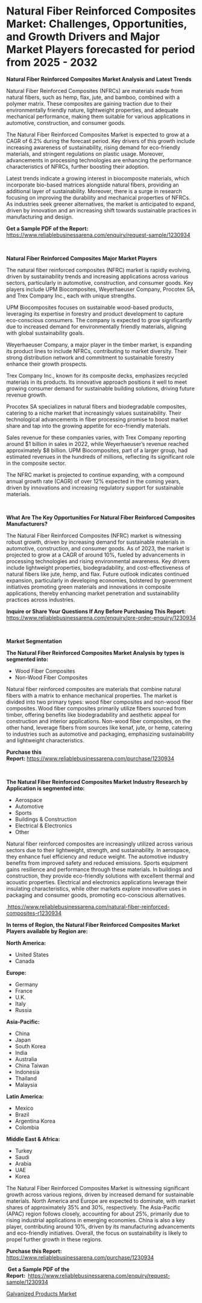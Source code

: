 <p><h1>Natural Fiber Reinforced Composites Market: Challenges, Opportunities, and Growth Drivers and Major Market Players forecasted for period from 2025 - 2032</h1></p><p><strong>Natural Fiber Reinforced Composites Market Analysis and Latest Trends</strong></p>
<p><p>Natural Fiber Reinforced Composites (NFRCs) are materials made from natural fibers, such as hemp, flax, jute, and bamboo, combined with a polymer matrix. These composites are gaining traction due to their environmentally friendly nature, lightweight properties, and adequate mechanical performance, making them suitable for various applications in automotive, construction, and consumer goods.</p><p>The Natural Fiber Reinforced Composites Market is expected to grow at a CAGR of 6.2% during the forecast period. Key drivers of this growth include increasing awareness of sustainability, rising demand for eco-friendly materials, and stringent regulations on plastic usage. Moreover, advancements in processing technologies are enhancing the performance characteristics of NFRCs, further boosting their adoption.</p><p>Latest trends indicate a growing interest in biocomposite materials, which incorporate bio-based matrices alongside natural fibers, providing an additional layer of sustainability. Moreover, there is a surge in research focusing on improving the durability and mechanical properties of NFRCs. As industries seek greener alternatives, the market is anticipated to expand, driven by innovation and an increasing shift towards sustainable practices in manufacturing and design.</p></p>
<p><strong>Get a Sample PDF of the Report:&nbsp;</strong> <a href="https://www.reliablebusinessarena.com/enquiry/request-sample/1230934?utm_campaign=1841&utm_medium=2&utm_source=Github&utm_content=ia&utm_term=01042025&utm_id=natural-fiber-reinforced-composites">https://www.reliablebusinessarena.com/enquiry/request-sample/1230934</a></p>
<p>&nbsp;</p>
<p><strong>Natural Fiber Reinforced Composites Major Market Players</strong></p>
<p><p>The natural fiber reinforced composites (NFRC) market is rapidly evolving, driven by sustainability trends and increasing applications across various sectors, particularly in automotive, construction, and consumer goods. Key players include UPM Biocomposites, Weyerhaeuser Company, Procotex SA, and Trex Company Inc., each with unique strengths.</p><p>UPM Biocomposites focuses on sustainable wood-based products, leveraging its expertise in forestry and product development to capture eco-conscious consumers. The company is expected to grow significantly due to increased demand for environmentally friendly materials, aligning with global sustainability goals.</p><p>Weyerhaeuser Company, a major player in the timber market, is expanding its product lines to include NFRCs, contributing to market diversity. Their strong distribution network and commitment to sustainable forestry enhance their growth prospects.</p><p>Trex Company Inc., known for its composite decks, emphasizes recycled materials in its products. Its innovative approach positions it well to meet growing consumer demand for sustainable building solutions, driving future revenue growth.</p><p>Procotex SA specializes in natural fibers and biodegradable composites, catering to a niche market that increasingly values sustainability. Their technological advancements in fiber processing promise to boost market share and tap into the growing appetite for eco-friendly materials.</p><p>Sales revenue for these companies varies, with Trex Company reporting around $1 billion in sales in 2022, while Weyerhaeuser’s revenue reached approximately $8 billion. UPM Biocomposites, part of a larger group, had estimated revenues in the hundreds of millions, reflecting its significant role in the composite sector.</p><p>The NFRC market is projected to continue expanding, with a compound annual growth rate (CAGR) of over 12% expected in the coming years, driven by innovations and increasing regulatory support for sustainable materials.</p></p>
<p>&nbsp;</p>
<p><strong>What Are The Key Opportunities For Natural Fiber Reinforced Composites Manufacturers?</strong></p>
<p><p>The Natural Fiber Reinforced Composites (NFRC) market is witnessing robust growth, driven by increasing demand for sustainable materials in automotive, construction, and consumer goods. As of 2023, the market is projected to grow at a CAGR of around 10%, fueled by advancements in processing technologies and rising environmental awareness. Key drivers include lightweight properties, biodegradability, and cost-effectiveness of natural fibers like jute, hemp, and flax. Future outlook indicates continued expansion, particularly in developing economies, bolstered by government initiatives promoting green materials and innovations in composite applications, thereby enhancing market penetration and sustainability practices across industries.</p></p>
<p><strong>Inquire or Share Your Questions If Any Before Purchasing This Report:</strong> <a href="https://www.reliablebusinessarena.com/enquiry/pre-order-enquiry/1230934?utm_campaign=1841&utm_medium=2&utm_source=Github&utm_content=ia&utm_term=01042025&utm_id=natural-fiber-reinforced-composites">https://www.reliablebusinessarena.com/enquiry/pre-order-enquiry/1230934</a></p>
<p>&nbsp;</p>
<p><strong>Market Segmentation</strong></p>
<p><strong>The Natural Fiber Reinforced Composites Market Analysis by types is segmented into:</strong></p>
<p><ul><li>Wood Fiber Composites</li><li>Non-Wood Fiber Composites</li></ul></p>
<p><p>Natural fiber reinforced composites are materials that combine natural fibers with a matrix to enhance mechanical properties. The market is divided into two primary types: wood fiber composites and non-wood fiber composites. Wood fiber composites primarily utilize fibers sourced from timber, offering benefits like biodegradability and aesthetic appeal for construction and interior applications. Non-wood fiber composites, on the other hand, leverage fibers from sources like kenaf, jute, or hemp, catering to industries such as automotive and packaging, emphasizing sustainability and lightweight characteristics.</p></p>
<p><strong>Purchase this Report:&nbsp;</strong><a href="https://www.reliablebusinessarena.com/purchase/1230934?utm_campaign=1841&utm_medium=2&utm_source=Github&utm_content=ia&utm_term=01042025&utm_id=natural-fiber-reinforced-composites">https://www.reliablebusinessarena.com/purchase/1230934</a></p>
<p>&nbsp;</p>
<p><strong>The Natural Fiber Reinforced Composites Market Industry Research by Application is segmented into:</strong></p>
<p><ul><li>Aerospace</li><li>Automotive</li><li>Sports</li><li>Buildings & Construction</li><li>Electrical & Electronics</li><li>Other</li></ul></p>
<p><p>Natural fiber reinforced composites are increasingly utilized across various sectors due to their lightweight, strength, and sustainability. In aerospace, they enhance fuel efficiency and reduce weight. The automotive industry benefits from improved safety and reduced emissions. Sports equipment gains resilience and performance through these materials. In buildings and construction, they provide eco-friendly solutions with excellent thermal and acoustic properties. Electrical and electronics applications leverage their insulating characteristics, while other markets explore innovative uses in packaging and consumer goods, promoting eco-conscious alternatives.</p></p>
<p><a href="https://www.reliablebusinessarena.com/natural-fiber-reinforced-composites-r1230934?utm_campaign=1841&utm_medium=2&utm_source=Github&utm_content=ia&utm_term=01042025&utm_id=natural-fiber-reinforced-composites">&nbsp;https://www.reliablebusinessarena.com/natural-fiber-reinforced-composites-r1230934</a></p>
<p><strong>In terms of Region, the Natural Fiber Reinforced Composites Market Players available by Region are:</strong></p>
<p>
    <p> <strong> North America: </strong>
        <ul>
            <li>United States</li>
            <li>Canada</li>
        </ul>
        </p> 
    <p> <strong> Europe: </strong>
        <ul>
            <li>Germany</li>
            <li>France</li>
            <li>U.K.</li>
            <li>Italy</li>
            <li>Russia</li>
        </ul>
        </p> 
    <p> <strong> Asia-Pacific: </strong>
        <ul>
            <li>China</li>
            <li>Japan</li>
            <li>South Korea</li>
            <li>India</li>
            <li>Australia</li>
            <li>China Taiwan</li>
            <li>Indonesia</li>
            <li>Thailand</li>
            <li>Malaysia</li>
        </ul>
        </p> 
    <p> <strong> Latin America: </strong>
        <ul>
            <li>Mexico</li>
            <li>Brazil</li>
            <li>Argentina Korea</li>
            <li>Colombia</li>
        </ul>
        </p> 
    <p> <strong> Middle East & Africa: </strong>
        <ul>
            <li>Turkey</li>
            <li>Saudi</li>
            <li>Arabia</li>
            <li>UAE</li>
            <li>Korea</li>
        </ul>
    </p>
    </p>
<p><p>The Natural Fiber Reinforced Composites Market is witnessing significant growth across various regions, driven by increased demand for sustainable materials. North America and Europe are expected to dominate, with market shares of approximately 35% and 30%, respectively. The Asia-Pacific (APAC) region follows closely, accounting for about 25%, primarily due to rising industrial applications in emerging economies. China is also a key player, contributing around 10%, driven by its manufacturing advancements and eco-friendly initiatives. Overall, the focus on sustainability is likely to propel further growth in these regions.</p></p>
<p><strong>Purchase this Report: </strong><a href="https://www.reliablebusinessarena.com/purchase/1230934?utm_campaign=1841&utm_medium=2&utm_source=Github&utm_content=ia&utm_term=01042025&utm_id=natural-fiber-reinforced-composites">https://www.reliablebusinessarena.com/purchase/1230934</a></p>
<p>&nbsp;<strong>Get a Sample PDF of the Report:&nbsp;&nbsp;</strong><a href="https://www.reliablebusinessarena.com/enquiry/request-sample/1230934?utm_campaign=1841&utm_medium=2&utm_source=Github&utm_content=ia&utm_term=01042025&utm_id=natural-fiber-reinforced-composites">https://www.reliablebusinessarena.com/enquiry/request-sample/1230934</a></p>
<p><strong></strong></p>
<p><p><a href="https://github.com/julyju69/Market-Research-Report-List-6/blob/main/galvanized-products-market.md?utm_campaign=1841&utm_medium=2&utm_source=Github&utm_content=ia&utm_term=01042025&utm_id=natural-fiber-reinforced-composites">Galvanized Products Market</a></p></p>